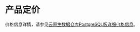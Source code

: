 # 产品定价

价格信息详情，请参见[云原生数据仓库PostgreSQL版详细价格信息](https://www.aliyun.com/price/product?spm=a2c4g.11186623.2.7.60ca79d0M07cI8#/gpdb/detail)。

